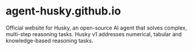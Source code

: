 # agent-husky.github.io
Official website for Husky, an open-source AI agent that solves complex, multi-step reasoning tasks. Husky v1 addresses numerical, tabular and knowledge-based reasoning tasks.
